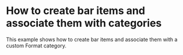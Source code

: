# How to create bar items and associate them with categories


<p>This example shows how to create bar items and associate them with a custom Format category.</p>

<br/>


